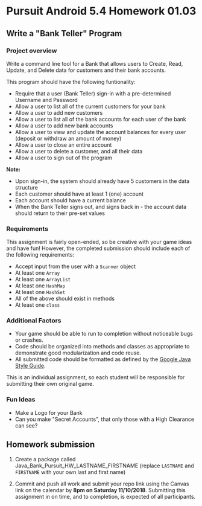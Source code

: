 # Pursuit Android 5.4 Homework 01.03

## Write a "Bank Teller" Program

### Project overview

Write a command line tool for a Bank that allows users to Create, Read, Update, and Delete data for customers and their bank accounts.

This program should have the following funtionality:

* Require that a user (Bank Teller) sign-in with a pre-determined Username and Password
* Allow a user to list all of the current customers for your bank
* Allow a user to add new customers
* Allow a user to list all of the bank accounts for each user of the bank
* Allow a user to add new bank accounts
* Allow a user to view and update the account balances for every user (deposit or withdraw an amount of money)
* Allow a user to close an entire account
* Allow a user to delete a customer, and all their data
* Allow a user to sign out of the program

**Note:**

* Upon sign-in, the system should already have 5 customers in the data structure
* Each customer should have at least 1 (one) account
* Each account should have a current balance
* When the Bank Teller signs out, and signs back in - the account data should return to their pre-set values 

### Requirements

This assignment is fairly open-ended, so be creative with your game ideas and have fun! However, the completed submission should include each of the following requirements:

* Accept input from the user with a `Scanner` object
* At least one `Array`
* At least one `ArrayList`
* At least one `HashMap`
* At least one `HashSet`
* All of the above should exist in methods
* At least one `class`

### Additional Factors

- Your game should be able to run to completion without noticeable bugs or crashes.
- Code should be organized into methods and classes as appropriate to demonstrate good modularization and code reuse.
- All submitted code should be formatted as defined by the [Google Java Style Guide](https://google.github.io/styleguide/javaguide.html).

This is an individual assignment, so each student will be responsible for submitting their own original game.

### Fun Ideas 

* Make a Logo for your Bank
* Can you make "Secret Accounts", that only those with a High Clearance can see?

## Homework submission

1. Create a package called Java_Bank_Pursuit_HW_LASTNAME_FIRSTNAME (replace `LASTNAME` and `FIRSTNAME` with your own last and first name)

2. Commit and push all work and submit your repo link using the Canvas link on the calendar by **8pm on Saturday 11/10/2018**. Submitting this assignment in on time, and to completion, is expected of all participants.
